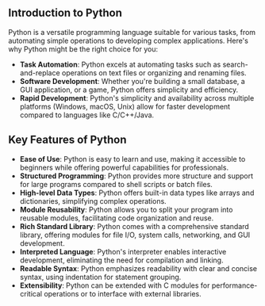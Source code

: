 ## Introduction to Python

Python is a versatile programming language suitable for various tasks, from automating simple operations to developing complex applications. Here's why Python might be the right choice for you:

- **Task Automation**: Python excels at automating tasks such as search-and-replace operations on text files or organizing and renaming files.
- **Software Development**: Whether you're building a small database, a GUI application, or a game, Python offers simplicity and efficiency.
- **Rapid Development**: Python's simplicity and availability across multiple platforms (Windows, macOS, Unix) allow for faster development compared to languages like C/C++/Java.

## Key Features of Python

- **Ease of Use**: Python is easy to learn and use, making it accessible to beginners while offering powerful capabilities for professionals.
- **Structured Programming**: Python provides more structure and support for large programs compared to shell scripts or batch files.
- **High-level Data Types**: Python offers built-in data types like arrays and dictionaries, simplifying complex operations.
- **Module Reusability**: Python allows you to split your program into reusable modules, facilitating code organization and reuse.
- **Rich Standard Library**: Python comes with a comprehensive standard library, offering modules for file I/O, system calls, networking, and GUI development.
- **Interpreted Language**: Python's interpreter enables interactive development, eliminating the need for compilation and linking.
- **Readable Syntax**: Python emphasizes readability with clear and concise syntax, using indentation for statement grouping.
- **Extensibility**: Python can be extended with C modules for performance-critical operations or to interface with external libraries.
